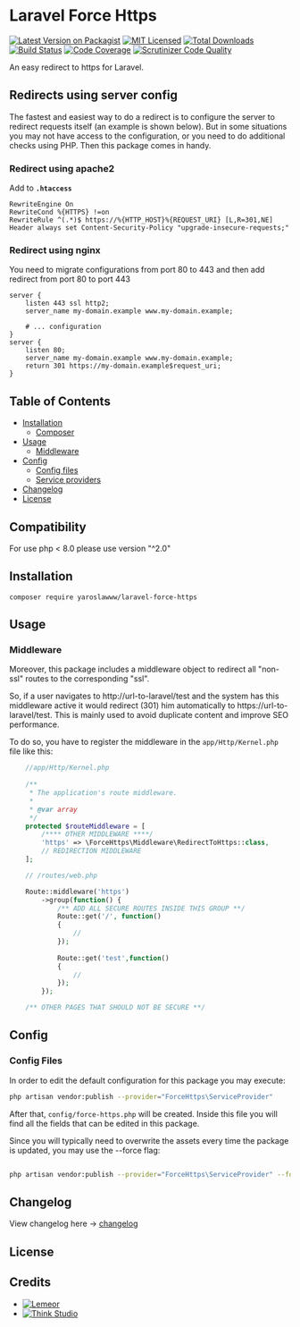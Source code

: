 # Laravel Force Https

[![Latest Version on Packagist](https://img.shields.io/packagist/v/yaroslawww/laravel-force-https.svg?style=flat-square)](https://packagist.org/packages/yaroslawww/laravel-force-https)
[![MIT Licensed](https://img.shields.io/badge/license-MIT-brightgreen.svg?style=flat-square)](README.md)
[![Total Downloads](https://img.shields.io/packagist/dt/yaroslawww/laravel-force-https.svg?style=flat-square)](https://packagist.org/packages/yaroslawww/laravel-force-https)
[![Build Status](https://scrutinizer-ci.com/g/yaroslawww/laravel-force-https/badges/build.png?b=master)](https://scrutinizer-ci.com/g/yaroslawww/laravel-force-https/build-status/master)
[![Code Coverage](https://scrutinizer-ci.com/g/yaroslawww/laravel-force-https/badges/coverage.png?b=master)](https://scrutinizer-ci.com/g/yaroslawww/laravel-force-https/?branch=master)
[![Scrutinizer Code Quality](https://scrutinizer-ci.com/g/yaroslawww/laravel-force-https/badges/quality-score.png?b=master)](https://scrutinizer-ci.com/g/yaroslawww/laravel-force-https/?branch=master)

An easy redirect to https for Laravel.

## Redirects using server config

The fastest and easiest way to do a redirect is to configure the server to redirect requests itself (an example is shown
below). But in some situations you may not have access to the configuration, or you need to do additional checks using
PHP. Then this package comes in handy.

### Redirect using apache2

Add to **`.htaccess`**

```apacheconf
RewriteEngine On
RewriteCond %{HTTPS} !=on
RewriteRule ^(.*)$ https://%{HTTP_HOST}%{REQUEST_URI} [L,R=301,NE]
Header always set Content-Security-Policy "upgrade-insecure-requests;"
```

### Redirect using nginx

You need to migrate configurations from port 80 to 443 and then add redirect from port 80 to port 443

```
server {
    listen 443 ssl http2;
    server_name my-domain.example www.my-domain.example;

    # ... configuration
}
server {
    listen 80;
    server_name my-domain.example www.my-domain.example;
    return 301 https://my-domain.example$request_uri;
}
```

## Table of Contents

- <a href="#installation">Installation</a>
    - <a href="#composer">Composer</a>
- <a href="#usage">Usage</a>
    - <a href="#middleware">Middleware</a>
- <a href="#config">Config</a>
    - <a href="#config-files">Config files</a>
    - <a href="#service-providers">Service providers</a>
- <a href="#changelog">Changelog</a>
- <a href="#license">License</a>

## Compatibility

For use php < 8.0 please use version "^2.0"

## Installation

```shell
composer require yaroslawww/laravel-force-https
```

## Usage

### Middleware

Moreover, this package includes a middleware object to redirect all "non-ssl" routes to the corresponding "ssl".

So, if a user navigates to http://url-to-laravel/test and the system has this middleware active it would redirect (301)
him automatically to https://url-to-laravel/test. This is mainly used to avoid duplicate content and improve SEO
performance.

To do so, you have to register the middleware in the `app/Http/Kernel.php` file like this:

```php
    //app/Http/Kernel.php
	
    /**
     * The application's route middleware.
     *
     * @var array
     */
    protected $routeMiddleware = [
        /**** OTHER MIDDLEWARE ****/
        'https' => \ForceHttps\Middleware\RedirectToHttps::class,
        // REDIRECTION MIDDLEWARE
    ];

```

```php
	// /routes/web.php

	Route::middleware('https')
        ->group(function() {
            /** ADD ALL SECURE ROUTES INSIDE THIS GROUP **/
            Route::get('/', function()
            {
                //
            });
    
            Route::get('test',function()
            {
                //
            });
        });

	/** OTHER PAGES THAT SHOULD NOT BE SECURE **/

```

## Config

### Config Files

In order to edit the default configuration for this package you may execute:

```sh
php artisan vendor:publish --provider="ForceHttps\ServiceProvider"
```

After that, `config/force-https.php` will be created. Inside this file you will find all the fields that can be
edited in this package.

Since you will typically need to overwrite the assets every time the package is updated, you may use the --force flag:

```sh

php artisan vendor:publish --provider="ForceHttps\ServiceProvider" --force

```

## Changelog

View changelog here -> [changelog](CHANGELOG.md)

## License

## Credits

- [![Lemeor](https://yaroslawww.github.io/images/sponsors/packages/logo-lemeor.png)](https://lemeor.com/) 
- [![Think Studio](https://yaroslawww.github.io/images/sponsors/packages/logo-think-studio.png)](https://think.studio/) 
